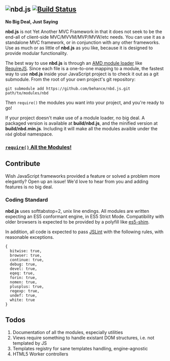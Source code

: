 ![nbd.js](http://i.imgur.com/qstw3.png) [![Build Status](https://travis-ci.org/behance/nbd.js.png?branch=master)](https://travis-ci.org/behance/nbd.js)
---

**No Big Deal, Just Saying**

**nbd.js** is not Yet Another MVC Framework in that it does not seek to be the
end-all of client-side MVC/MVVM/MVP/MVW/etc needs. You can use it as a
standalone MVC framework, or in conjunction with any other frameworks. Use as
much or as little of **nbd.js** as you like, because it is designed to provide
modular functionality.

The best way to use **nbd.js** is through an [AMD module loader][amd] like
[RequireJS][]. Since each file is a one-to-one mapping to a module, the
fastest way to use **nbd.js** inside your JavaScript project is to check it out as
a git submodule. From the root of your own project's git repository:

    git submodule add https://github.com/behance/nbd.js.git path/to/modules/nbd

Then `require()` the modules you want into your project, and you're ready to
go! 

If your project doesn't make use of a module loader, no big deal. A packaged
version is available at **build/nbd.js**, and the minified version at
**build/nbd.min.js**. Including it will make all the modules avaible under the
`nbd` global namespace.

[amd]: https://github.com/amdjs/amdjs-api/wiki/AMD
[requirejs]: http://requirejs.org/

### [`require()` All the Modules!](docs/index.md)

## Contribute
Wish JavaScript frameworks provided a feature or solved a problem more
elegantly? Open up an issue! We'd love to hear from you and adding features is
no big deal.

### Coding Standard
**nbd.js** uses softtabstop=2, unix line endings. All modules are written
expecting an ES5 conformant engine, in ES5 Strict Mode. Compatibility with
older browsers is expected to be provided by a polyfill like [es5-shim][shim].

In addition, all code is expected to pass [JSLint][] with the following rules,
with reasonable exceptions.

    {
      bitwise: true,
      browser: true,
      continue: true,
      debug: true,
      devel: true,
      eqeq: true,
      forin: true,
      nomen: true,
      plusplus: true,
      regexp: true,
      undef: true,
      white: true
    }

[shim]: https://github.com/kriskowal/es5-shim
[jslint]: http://www.jslint.com/lint.html

## Todos

1. Documentation of all the modules, especially utilities
2. Views require something to handle existant DOM structures, i.e. not
   templated by JS
3. Templates registry for sane templates handling, engine-agnostic
4. HTML5 Worker controllers
